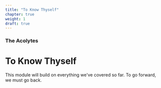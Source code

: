 ```yaml
---
title: "To Know Thyself"
chapter: true
weight: 1
draft: true
---
```

### The Acolytes
# To Know Thyself

This module will build on everything we've covered so far. To go forward, we must go back.
